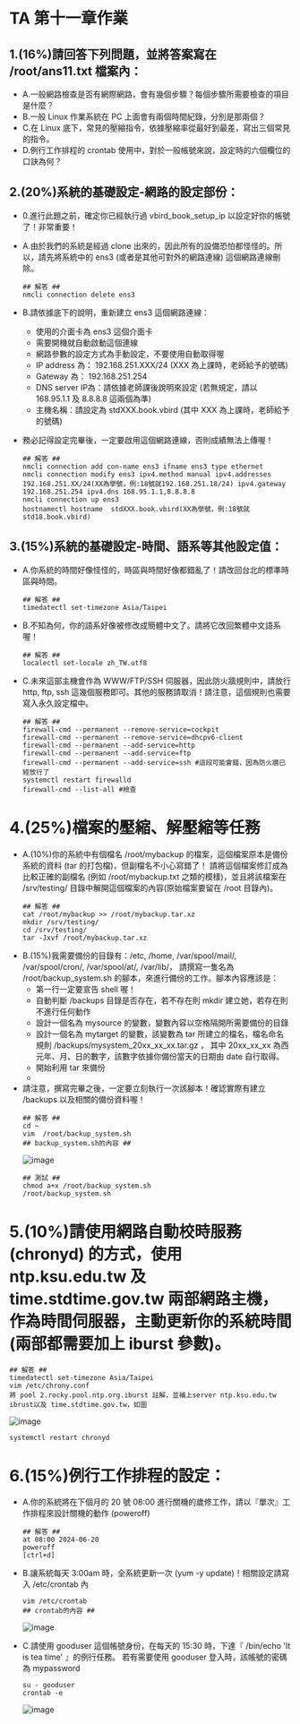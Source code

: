# TA 第十一章作業
## 1.(16%)請回答下列問題，並將答案寫在 /root/ans11.txt 檔案內：
- A.一般網路檢查是否有網際網路，會有幾個步驟？每個步驟所需要檢查的項目是什麼？
- B.一般 Linux 作業系統在 PC 上面會有兩個時間紀錄，分別是那兩個？
- C.在 Linux 底下，常見的壓縮指令，依據壓縮率從最好到最差，寫出三個常見的指令。
- D.例行工作排程的 crontab 使用中，對於一般帳號來說，設定時的六個欄位的口訣為何？
## 2.(20%)系統的基礎設定-網路的設定部份：
- 0.進行此題之前，確定你已經執行過 vbird_book_setup_ip 以設定好你的帳號了！非常重要！
- A.由於我們的系統是經過 clone 出來的，因此所有的設備恐怕都怪怪的。所以，請先將系統中的 ens3 (或者是其他可對外的網路連線) 這個網路連線刪除。
  
  ```
  ## 解答 ##
  nmcli connection delete ens3
  ```
- B.請依據底下的說明，重新建立 ens3 這個網路連線：
  - 使用的介面卡為 ens3 這個介面卡
  - 需要開機就自動啟動這個連線
  - 網路參數的設定方式為手動設定，不要使用自動取得喔
  - IP address 為： 192.168.251.XXX/24 (XXX 為上課時，老師給予的號碼)
  - Gateway 為： 192.168.251.254
  - DNS server IP為：請依據老師課後說明來設定 (若無規定，請以 168.95.1.1 及 8.8.8.8 這兩個為準)
  - 主機名稱：請設定為 stdXXX.book.vbird (其中 XXX 為上課時，老師給予的號碼)
- 務必記得設定完畢後，一定要啟用這個網路連線，否則成績無法上傳喔！
  
  ```
  ## 解答 ##
  nmcli connection add con-name ens3 ifname ens3 type ethernet
  nmcli connection modify ens3 ipv4.method manual ipv4.addresses 192.168.251.XX/24(XX為學號，例:18號就192.168.251.18/24) ipv4.gateway  192.168.251.254 ipv4.dns 168.95.1.1,8.8.8.8
  nmcli connection up ens3
  hostnamectl hostname  stdXXX.book.vbird(XX為學號，例:18號就std18.book.vbird)
  ```
## 3.(15%)系統的基礎設定-時間、語系等其他設定值：
- A.你系統的時間好像怪怪的，時區與時間好像都錯亂了！請改回台北的標準時區與時間。
  
  ```
  ## 解答 ##
  timedatectl set-timezone Asia/Taipei
  ```
- B.不知為何，你的語系好像被修改成簡體中文了。請將它改回繁體中文語系喔！
  ```
  ## 解答 ##
  localectl set-locale zh_TW.utf8
  ```
- C.未來這部主機會作為 WWW/FTP/SSH 伺服器，因此防火牆規則中，請放行 http, ftp, ssh 這幾個服務即可。其他的服務請取消！請注意，這個規則也需要寫入永久設定檔中。
  ```
  ## 解答 ##
  firewall-cmd --permanent --remove-service=cockpit
  firewall-cmd --permanent --remove-service=dhcpv6-client
  firewall-cmd --permanent --add-service=http
  firewall-cmd --permanent --add-service=ftp
  firewall-cmd --permanent --add-service=ssh #這段可能會錯，因為防火牆已經放行了
  systemctl restart firewalld 
  firewall-cmd --list-all #檢查
  ```
# 4.(25%)檔案的壓縮、解壓縮等任務
- A.(10%)你的系統中有個檔名 /root/mybackup 的檔案，這個檔案原本是備份系統的資料 (tar 的打包檔)，但副檔名不小心寫錯了！ 請將這個檔案修訂成為比較正確的副檔名 (例如 /root/mybackup.txt 之類的模樣)，並且將該檔案在 /srv/testing/ 目錄中解開這個檔案的內容(原始檔案要留在 /root 目錄內)。
  ```
  ## 解答 ##
  cat /root/mybackup >> /root/mybackup.tar.xz
  mkdir /srv/testing/
  cd /srv/testing/
  tar -Jxvf /root/mybackup.tar.xz
  ```
- B.(15%)我需要備份的目錄有：/etc, /home, /var/spool/mail/, /var/spool/cron/, /var/spool/at/, /var/lib/， 請撰寫一隻名為 /root/backup_system.sh 的腳本，來進行備份的工作。腳本內容應該是：
  - 第一行一定要宣告 shell 喔！
  - 自動判斷 /backups 目錄是否存在，若不存在則 mkdir 建立她，若存在則不進行任何動作
  - 設計一個名為 mysource 的變數，變數內容以空格隔開所需要備份的目錄
  - 設計一個名為 mytarget 的變數，該變數為 tar 所建立的檔名，檔名命名規則 /backups/mysystem_20xx_xx_xx.tar.gz ， 其中 20xx_xx_xx 為西元年、月、日的數字，該數字依據你備份當天的日期由 date 自行取得。
  - 開始利用 tar 來備份
  - 
- 請注意，撰寫完畢之後，一定要立刻執行一次該腳本！確認實際有建立 /backups 以及相關的備份資料喔！
  ```
  ## 解答 ##
  cd ~
  vim  /root/backup_system.sh
  ## backup_system.sh的內容 ##
  ```
  ![image](https://github.com/vbkservices/mybookword/assets/97799165/9eab1a2a-a5e0-459d-8eb6-23b01b0d618c)
  ```
  ## 測試 ##  
  chmod a+x /root/backup_system.sh
  /root/backup_system.sh
  ```
# 5.(10%)請使用網路自動校時服務 (chronyd) 的方式，使用 ntp.ksu.edu.tw 及 time.stdtime.gov.tw 兩部網路主機， 作為時間伺服器，主動更新你的系統時間 (兩部都需要加上 iburst 參數)。
  ```
  ## 解答 ##
  timedatectl set-timezone Asia/Taipei
  vim /etc/chrony.conf
  將 pool 2.rocky.pool.ntp.org.iburst 註解，並補上server ntp.ksu.edu.tw ibrust以及 time.stdtime.gov.tw，如圖
  ```
  ![image](https://github.com/vbkservices/mybookword/assets/97799165/d4a6f30a-6ebc-4003-bfa6-97b0885baa88)
  ```
  systemctl restart chronyd
  ```
# 6.(15%)例行工作排程的設定：
- A.你的系統將在下個月的 20 號 08:00 進行關機的歲修工作，請以『單次』工作排程來設計關機的動作 (poweroff)
  ```
  ## 解答 ##
  at 08:00 2024-06-20
  poweroff
  [ctrl+d]
  ```
- B.讓系統每天 3:00am 時，全系統更新一次 (yum -y update)！相關設定請寫入 /etc/crontab 內
  ```
  vim /etc/crontab
  ## crontab的內容 ##
  ```
  ![image](https://github.com/vbkservices/mybookword/assets/97799165/cf429248-f5c3-4bed-9e47-13df2bc5cfc0)

- C.請使用 gooduser 這個帳號身份，在每天的 15:30 時，下達『 /bin/echo 'It is tea time' 』的例行任務。 若有需要使用 gooduser 登入時，該帳號的密碼為 mypassword
  ```
  su - gooduser
  crontab -e
  ```
  ![image](https://github.com/vbkservices/mybookword/assets/97799165/61242b7a-db87-407f-97e8-ee4c57efd489)
